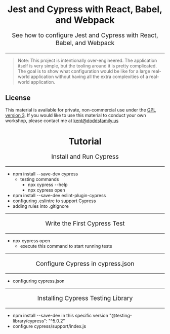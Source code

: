 <h1 align="center">
  Jest and Cypress with React, Babel, and Webpack
</h1>

<p align="center" style="font-size: 1.2rem;">
  See how to configure Jest and Cypress with React, Babel, and Webpack
</p>

<hr />

> Note: This project is intentionally over-engineered. The application itself is
> very simple, but the tooling around it is pretty complicated. The goal is to
> show what configuration would be like for a large real-world application
> without having all the extra complexities of a real-world application.

## License

This material is available for private, non-commercial use under the
[GPL version 3](http://www.gnu.org/licenses/gpl-3.0-standalone.html). If you
would like to use this material to conduct your own workshop, please contact me
at kent@doddsfamily.us

<h1 align="center">
  Tutorial
</h1>

<p align="center" style="font-size: 1.2rem;">
  Install and Run Cypress
</p>

<hr />

- npm install --save-dev cypress
  - testing commands
    - npx cypress --help
    - npx cypress open
- npm install --save-dev eslint-plugin-cypress
- configuring .eslintrc to support Cypress
- adding rules into .gitignore

<hr />

<p align="center" style="font-size: 1.2rem;">
  Write the First Cypress Test
</p>

<hr />

- npx cypress open
  - execute this command to start running tests

<hr />

<p align="center" style="font-size: 1.2rem;">
  Configure Cypress in cypress.json
</p>

<hr />

- configuring cypress.json

<hr />

<p align="center" style="font-size: 1.2rem;">
  Installing Cypress Testing Library
</p>

<hr />

- npm install --save-dev in this specific version "@testing-library/cypress": "^5.0.2"
- configure cypress/support/index.js